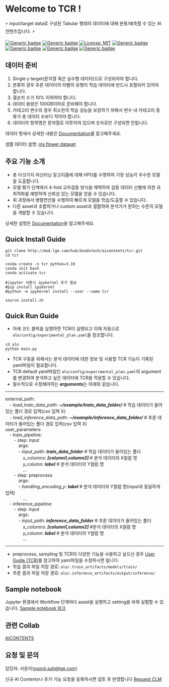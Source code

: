 # Welcome to TCR !

⚡ input/target data로 구성된 Tabular 형태의 데이터에 대해 분류/예측할 수 있는 AI 컨텐츠입니다. ⚡

[![Generic badge](https://img.shields.io/badge/release-v1.1.2-green.svg?style=for-the-badge)](http://링크)
[![Generic badge](https://img.shields.io/badge/last_update-2023.10.16-002E5F?style=for-the-badge)]()
[![License: MIT](https://img.shields.io/badge/License-MIT-yellow.svg?style=for-the-badge)](https://opensource.org/licenses/MIT)
[![Generic badge](https://img.shields.io/badge/python-3.10.12-purple.svg?style=for-the-badge&logo=python&logoColor=white)](https://www.python.org/)
[![Generic badge](https://img.shields.io/badge/dependencies-up_to_date-green.svg?style=for-the-badge&logo=python&logoColor=white)](requirement링크)
[![Generic badge](https://img.shields.io/badge/collab-blue.svg?style=for-the-badge)](http://collab.lge.com/main/display/AICONTENTS)
[![Generic badge](https://img.shields.io/badge/request_clm-green.svg?style=for-the-badge)](http://collab.lge.com/main/pages/viewpage.action?pageId=2157128981)


## 데이터 준비
1. Single y target(문자열 혹은 실수형 데이터)으로 구성되어야 합니다.
2. 분류의 경우 추론 데이터의 라벨의 유형이 학습 데이터에 반드시 포함되어 있어야 합니다.
3. 결손치 수가 10% 이하여야 합니다.
4. 데이터 용량은 100GB이하로 준비해야 합니다.
5. 카테고리 변수의 경우 최소한의 학습 성능을 보장하기 위해서 변수 내 카테고리 종류가 총 데이터 수보다 작아야 합니다.
6. 데이터의 항목명은 문자열로 이루어져 있으며 숫자로만 구성되면 안됩니다.

데이터 명세서 상세한 내용은 [Documentation](http://collab.lge.com/main/pages/viewpage.action?pageId=2178808470)를 참고해주세요.

샘플 데이터 설명: [iris flower dataset](https://en.wikipedia.org/wiki/Iris_flower_data_set)
 


## 주요 기능 소개
- 총 다섯가지 머신러닝 알고리즘에 대해 HPO를 수행하여 가장 성능이 우수한 모델을 도출합니다.
- 모델 평가 단계에서 4-fold 교차검증 방식을 채택하여 검증 데이터 선별에 의한 과최적화를 예방하여 신뢰성 있는 모델을 얻을 수 있습니다.
- 위 과정에서 병렬연산을 수행하여 빠르게 모델을 학습/도출할 수 있습니다.
- 다른 asset과 조합하거나 custom asset과 결합하여 분석가가 원하는 수준의 모델을 개발할 수 있습니다.

상세한 설명은 [Documentation](http://collab.lge.com/main/pages/viewpage.action?pageId=2178808489)을 참고해주세요. 

## Quick Install Guide


```
git clone http://mod.lge.com/hub/dxadvtech/aicontents/tcr.git 
cd tcr 

conda create -n tcr python=3.10
conda init bash
conda activate tcr 

#jupyter 사용시 ipykernel 추가 필요
#pip install ipykernel
#python -m ipykernel install --user --name tcr 

source install.sh

```

## Quick Run Guide
- 아래 코드 블럭을 실행하면 TCR이 실행되고 이때 자동으로 `alo/config/experimental_plan.yaml`을 참조합니다. 
```
cd alo
python main.py 
```
- TCR 구동을 위해서는 분석 데이터에 대한 정보 및 사용할 TCR 기능이 기록된 yaml파일이 필요합니다.  
- TCR default yaml파일인 `alo/config/experimental_plan.yaml`의 argument를 변경하여 분석하고 싶은 데이터에 TCR을 적용할 수 있습니다.
- 필수적으로 수정해야하는 ***arguments***는 아래와 같습니다. 
***
external_path:  
&emsp;- *load_train_data_path*: ***~/example/train_data_folder/***  # 학습 데이터가 들어있는 폴더 경로 입력(csv 입력 X)  
&emsp;- *load_inference_data_path*: ***~/example/inference_data_folder/***  # 추론 데이터가 들어있는 폴더 경로 입력(csv 입력 X)  
user_parameters:  
&emsp;- train_pipeline:  
&emsp;&emsp;- step: input  
&emsp;&emsp;&emsp;args:  
&emsp;&emsp;&emsp;- *input_path*: ***train_data_folder***  # 학습 데이터가 들어있는 폴더  
&emsp;&emsp;&emsp;&emsp;*x_columns*: ***[column1,column2]***  # 분석 데이터의 X컬럼 명  
&emsp;&emsp;&emsp;&emsp;*y_column*: ***label***  # 분석 데이터의 Y컬럼 명  
&emsp;&emsp;&emsp;&emsp;...  
&emsp;&emsp;- step: preprocess   
&emsp;&emsp;&emsp;args:   
&emsp;&emsp;&emsp;- *handling_encoding_y*: ***label***     # 분석 데이터의 Y컬럼 명(input과 동일하게 입력)  
&emsp;&emsp;&emsp;&emsp;...   
&emsp;- inference_pipeline:  
&emsp;&emsp;- step: input  
&emsp;&emsp;&emsp;args:   
&emsp;&emsp;&emsp;- *input_path*: ***inference_data_folder***  # 추론 데이터가 들어있는 폴더  
&emsp;&emsp;&emsp;&emsp;*x_columns*: ***[column1,column2]***  #분석 데이터의 X컬럼 명  
&emsp;&emsp;&emsp;&emsp;*y_column*: ***label***  # 분석 데이터의 Y컬럼 명  
&emsp;&emsp;&emsp;&emsp;...  
***
- preprocess, sampling 및 TCR의 다양한 기능을 사용하고 싶으신 경우 [User Guide (TCR)](http://collab.lge.com/main/pages/viewpage.action?pageId=2184973450)를 참고하여 yaml파일을 수정하시면 됩니다. 
- 학습 결과 파일 저장 경로: `alo/.train_artifacts/models/train/`
- 추론 결과 파일 저장 경로: `alo/.inference_artifacts/output/inference/`



## Sample notebook
Jupyter 환경에서 Workflow 단계마다 asset을 실행하고 setting을 바꿔 실험할 수 있습니다. [Sample notebook 링크](http://mod.lge.com/hub/dxadvtech/aicontents/tcr/-/blob/main/TCR_asset_run_template.ipynb)

## 관련 Collab
[AICONTENTS](http://collab.lge.com/main/display/AICONTENTS)

## 요청 및 문의
담당자: 서윤지(yoonji.suh@lge.com)

신규 AI Contents나 추가 기능 요청을 등록하시면 검토 후 반영합니다  [Request CLM](http://clm.lge.com/issue/projects/AICONTENTS/summary)


